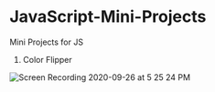 # JavaScript-Mini-Projects
Mini Projects for JS

1. Color Flipper

![Screen Recording 2020-09-26 at 5 25 24 PM](https://user-images.githubusercontent.com/28387607/94340287-30a3eb80-001e-11eb-8567-86583cc78638.gif)
